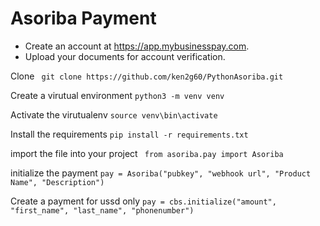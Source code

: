 # Asoriba Payment
- Create an account at https://app.mybusinesspay.com.
- Upload your documents for account verification.

Clone 
` git clone https://github.com/ken2g60/PythonAsoriba.git`

Create a virutual environment
`python3 -m venv venv`

Activate the virutualenv
`source venv\bin\activate`

Install the requirements
`pip install -r requirements.txt`

import the file into your project
` from asoriba.pay import Asoriba`

initialize the payment
` pay = Asoriba("pubkey", "webhook url", "Product Name", "Description") `

Create a payment for ussd only
` pay = cbs.initialize("amount", "first_name", "last_name", "phonenumber") `